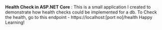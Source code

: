**Health Check in ASP.NET Core** : 
This is a small application I created to demonstrate how health checks could be implemented for a db.
To Check the health, go to this endpoint - https://localhost:[port no]/health
Happy Learning!
